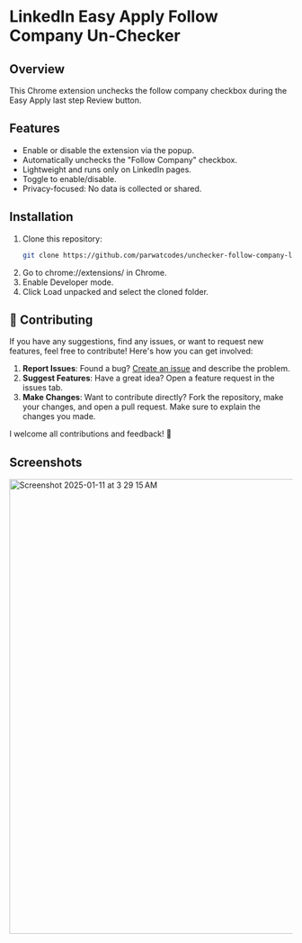# LinkedIn Easy Apply Follow Company Un-Checker

## Overview

This Chrome extension unchecks the follow company checkbox during the Easy Apply last step Review button.

## Features

- Enable or disable the extension via the popup.
- Automatically unchecks the "Follow Company" checkbox.
- Lightweight and runs only on LinkedIn pages.
- Toggle to enable/disable.
- Privacy-focused: No data is collected or shared.

## Installation

1. Clone this repository:
   ```bash
   git clone https://github.com/parwatcodes/unchecker-follow-company-linkedin.git
2.	Go to chrome://extensions/ in Chrome.
3.	Enable Developer mode.
4.	Click Load unpacked and select the cloned folder.

## 🤝 Contributing

If you have any suggestions, find any issues, or want to request new features, feel free to contribute! Here's how you can get involved:

1. **Report Issues**: Found a bug? [Create an issue](https://github.com/parwatcodes/unchecker-follow-company-linkedin/issues/new) and describe the problem.
2. **Suggest Features**: Have a great idea? Open a feature request in the issues tab.
3. **Make Changes**: Want to contribute directly? Fork the repository, make your changes, and open a pull request. Make sure to explain the changes you made.

I welcome all contributions and feedback! 🙌

## Screenshots
<img width="807" alt="Screenshot 2025-01-11 at 3 29 15 AM" src="https://github.com/user-attachments/assets/a3a3a179-dd19-4b95-8333-d6fc04d9e6ab" />
